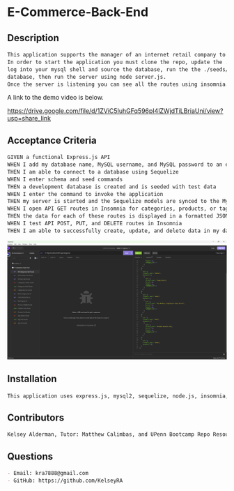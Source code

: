 # E-Commerce-Back-End

## Description

```md
This application supports the manager of an internet retail company to track inventory.
In order to start the application you must clone the repo, update the .env file with your credentials,
log into your mysql shell and source the database, run the the ./seeds/index.js file to seed the
database, then run the server using node server.js.
Once the server is listening you can see all the routes using insomnia.
```

A link to the demo video is below.

https://drive.google.com/file/d/1ZViC5IuhGFq596pI4lZWjdTiLBriaUni/view?usp=share_link

## Acceptance Criteria

```md
GIVEN a functional Express.js API
WHEN I add my database name, MySQL username, and MySQL password to an environment variable file
THEN I am able to connect to a database using Sequelize
WHEN I enter schema and seed commands
THEN a development database is created and is seeded with test data
WHEN I enter the command to invoke the application
THEN my server is started and the Sequelize models are synced to the MySQL database
WHEN I open API GET routes in Insomnia for categories, products, or tags
THEN the data for each of these routes is displayed in a formatted JSON
WHEN I test API POST, PUT, and DELETE routes in Insomnia
THEN I am able to successfully create, update, and delete data in my database
```

![Click to watch the demo](<./images/Screenshot (34).png>)

## Installation

```md
This application uses express.js, mysql2, sequelize, node.js, insomnia, and dotenv.
```

## Contributors

```md
Kelsey Alderman, Tutor: Matthew Calimbas, and UPenn Bootcamp Repo Resources.
```

## Questions

```md
- Email: kra7888@gmail.com
- GitHub: https://github.com/KelseyRA
```
